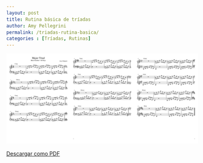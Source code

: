 ```yaml
---
layout: post
title: Rutina básica de tríadas
author: Amy Pellegrini
permalink: /triadas-rutina-basica/
categories : [Tríadas, Rutinas]
---
```


<div class="img-container">
	<img class="sheet-music" src="../sheet-music/major-triad-basic-routine/major-triad-basic-routine.svg" alt="Rutina básica de Tríadas" />
</div>

<a target="_blank" href="../sheet-music/major-triad-basic-routine/major-triad-basic-routine.pdf">Descargar como PDF</a>
